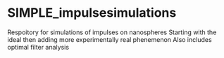 # SIMPLE_impulsesimulations

Respoitory for simulations of impulses on nanospheres
Starting with the ideal then adding more experimentally real phenemenon 
Also includes optimal filter analysis
